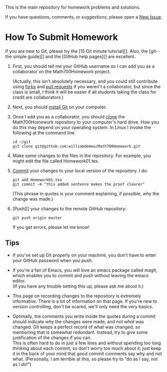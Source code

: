 This is the main repository for homework problems and solutions.

If you have questions, comments, or suggestions, please open a [New Issue].

# How To Submit Homework

If you are new to Git, please try the [15 Git minute tutorial][].  Also, the
[git--the simple guide][] and the [GitHub help pages][] are excellent.

1.  First, you should tell me your GitHub username so I can add you as a
    collaborator on the Math700Homework project.  

    (Actually, this isn't absolutely necessary, and you could still contribute
    using [forks][] and [pull requests][] if you weren't a collaborator, but since the
    class is small, I think it will be easier if all students taking the class
    for credit are collaborators.) 

2.  Next, you should [install Git][] on your computer.

3.  Once I add you as a collaborator, you should [clone][] the Math700Homework
    repository to your computer's hard drive.  How you do this may depend on 
	your operating system. In Linux I invoke the following at the command line
	
	    cd ~/git
		git clone git@github.com:williamdemeo/Math700Homework.git

4.  Make some changes to the files in the repository.  For example, you might
    edit the file called Homework01.tex.
	
5.  [Commit][] your changes to your local version of the repository.  I do:

        git add Homework01.tex
		git commit -m "this added sentence makes the proof clearer"
		
    (This phrase in quotes is your comment explaining, if possible, *why* the change was made.)
	
6.  [Push][] your changes to the remote GitHub repository:

        git push origin master

    If you get errors, please let me know!
	

## Tips

+ If you've set up Git properly on your machine, you don't have to enter your
GitHub password when you push.

+ If you're a fan of Emacs, you will love an emacs package called magit, which
enables you to commit and push without leaving the emacs editor.  
(If you have any trouble setting this up, please ask me about it.) 
	
+ This page on recording changes to the repository is extremely informative.
There is a lot of information on that page.  If you're new to version
controlling, don't be scared, we'll only need the very basics.
	
+ Optimally, the comments you write inside the quotes during a commit 
should indicate *why* the changes were made, and not *what* was changed. 
Git keeps a perfect record of what was changed, so mentioning that is somewhat
redundant. Instead, try to give some justification of the changes if you can.  
This is often hard to do in just a few lines and without spending too
long thinking about each commit, so don't worry too much about it; just
keep it in the back of your mind that good commit comments say why and not
what. (Personally, I am terrible at this, so please try to "do as I say, not as
I do!") 
		
[New Issue]: https://github.com/williamdemeo/Math700Homework/issues
[Clone]: http://git-scm.com/book/en/Git-Basics-Getting-a-Git-Repository#Cloning-an-Existing-Repository
[clone]: http://git-scm.com/book/en/Git-Basics-Getting-a-Git-Repository#Cloning-an-Existing-Repository
[install Git]: https://help.github.com/articles/set-up-git
[Fork]: https://help.github.com/articles/fork-a-repo
[fork]: https://help.github.com/articles/fork-a-repo
[pull request]: https://help.github.com/articles/using-pull-requests
[forks]: https://help.github.com/articles/fork-a-repo
[pull requests]: https://help.github.com/articles/using-pull-requests
[Commit]: http://git-scm.com/book/en/Git-Basics-Recording-Changes-to-the-Repository#Committing-Your-Changes
[commit]: http://git-scm.com/book/en/Git-Basics-Recording-Changes-to-the-Repository#Committing-Your-Changes
